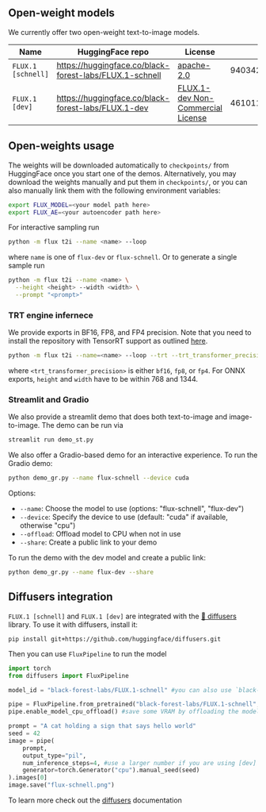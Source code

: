 ## Open-weight models

We currently offer two open-weight text-to-image models.

| Name                      | HuggingFace repo                                        | License                                                               | sha256sum                                                        |
| ------------------------- | ------------------------------------------------------- | --------------------------------------------------------------------- | ---------------------------------------------------------------- |
| `FLUX.1 [schnell]`        | https://huggingface.co/black-forest-labs/FLUX.1-schnell | [apache-2.0](model_licenses/LICENSE-FLUX1-schnell)                    | 9403429e0052277ac2a87ad800adece5481eecefd9ed334e1f348723621d2a0a |
| `FLUX.1 [dev]`            | https://huggingface.co/black-forest-labs/FLUX.1-dev     | [FLUX.1-dev Non-Commercial License](model_licenses/LICENSE-FLUX1-dev) | 4610115bb0c89560703c892c59ac2742fa821e60ef5871b33493ba544683abd7 |

## Open-weights usage

The weights will be downloaded automatically to `checkpoints/` from HuggingFace once you start one of the demos. Alternatively, you may download the weights manually and put them in `checkpoints/`, or you can also manually link them with the following environment variables:
```bash
export FLUX_MODEL=<your model path here>
export FLUX_AE=<your autoencoder path here>
```

For interactive sampling run

```bash
python -m flux t2i --name <name> --loop
```

where `name` is one of `flux-dev` or `flux-schnell`. Or to generate a single sample run

```bash
python -m flux t2i --name <name> \
  --height <height> --width <width> \
  --prompt "<prompt>"
```

### TRT engine infernece

We provide exports in BF16, FP8, and FP4 precision. Note that you need to install the repository with TensorRT support as outlined [here](../README.md).

```bash
python -m flux t2i --name=<name> --loop --trt --trt_transformer_precision <precision>
```
where `<trt_transformer_precision>` is either `bf16`, `fp8`, or `fp4`. For ONNX exports, `height` and `width` have to be within 768 and 1344.

### Streamlit and Gradio

We also provide a streamlit demo that does both text-to-image and image-to-image. The demo can be run via

```bash
streamlit run demo_st.py
```

We also offer a Gradio-based demo for an interactive experience. To run the Gradio demo:

```bash
python demo_gr.py --name flux-schnell --device cuda
```

Options:

- `--name`: Choose the model to use (options: "flux-schnell", "flux-dev")
- `--device`: Specify the device to use (default: "cuda" if available, otherwise "cpu")
- `--offload`: Offload model to CPU when not in use
- `--share`: Create a public link to your demo

To run the demo with the dev model and create a public link:

```bash
python demo_gr.py --name flux-dev --share
```

## Diffusers integration

`FLUX.1 [schnell]` and `FLUX.1 [dev]` are integrated with the [🧨 diffusers](https://github.com/huggingface/diffusers) library. To use it with diffusers, install it:

```shell
pip install git+https://github.com/huggingface/diffusers.git
```

Then you can use `FluxPipeline` to run the model

```python
import torch
from diffusers import FluxPipeline

model_id = "black-forest-labs/FLUX.1-schnell" #you can also use `black-forest-labs/FLUX.1-dev`

pipe = FluxPipeline.from_pretrained("black-forest-labs/FLUX.1-schnell", torch_dtype=torch.bfloat16)
pipe.enable_model_cpu_offload() #save some VRAM by offloading the model to CPU. Remove this if you have enough GPU power

prompt = "A cat holding a sign that says hello world"
seed = 42
image = pipe(
    prompt,
    output_type="pil",
    num_inference_steps=4, #use a larger number if you are using [dev]
    generator=torch.Generator("cpu").manual_seed(seed)
).images[0]
image.save("flux-schnell.png")
```

To learn more check out the [diffusers](https://huggingface.co/docs/diffusers/main/en/api/pipelines/flux) documentation
